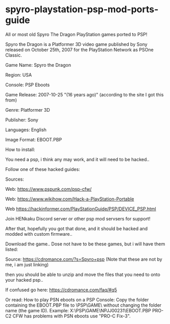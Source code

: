 # spyro-playstation-psp-mod-ports-guide
All or most old Spyro The Dragon PlayStation games ported to PSP!

Spyro the Dragon is a Platformer 3D video game published by Sony released on October 25th, 2007 for the PlayStation Network as PSOne Classic.

Game Name:	Spyro the Dragon

Region:	USA

Console:	PSP Eboots

Game Release:	2007-10-25 "(16 years ago)" (according to the site I got this from)

Genre:	Platformer 3D

Publisher:	Sony

Languages:	English

Image Format:	EBOOT.PBP

How to install:

You need a psp, i think any may work, and it will need to be hacked..

Follow one of these hacked guides:

Sources:

Web: https://www.pspunk.com/psp-cfw/

Web: https://www.wikihow.com/Hack-a-PlayStation-Portable

Web https://hackinformer.com/PlayStationGuide/PSP/DEVICE_PSP.html

Join HENkaku Discord server or other psp mod servsers for support!

After that, hopefully you got that done, and it should be hacked and modded with custom firmware..

Download the game.. Dose not have to be these games, but i will have them listed:

Source: https://cdromance.com/?s=Spyro+psp (Note that these are not by me, i am just linking)

then you should be able to unzip and move the files that you need to onto your hacked psp..

If confused go here: https://cdromance.com/faq/#q5

Or read: 
How to play PSN eboots on a PSP Console:
Copy the folder containing the EBOOT.PBP file to \PSP\GAME\ without changing the folder name (the game ID).
Example: X:\PSP\GAME\NPJJ00231\EBOOT.PBP
PRO-C2 CFW has problems with PSN eboots use "PRO-C Fix-3".
